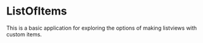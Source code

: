 # ListOfItems
This is a basic application for exploring the options of making listviews with custom items.

